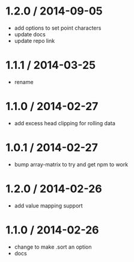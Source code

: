 
1.2.0 / 2014-09-05
==================

 * add options to set point characters
 * update docs
 * update repo link

1.1.1 / 2014-03-25
==================

 * rename

1.1.0 / 2014-02-27
==================

 * add excess head clipping for rolling data

1.0.1 / 2014-02-27
==================

 * bump array-matrix to try and get npm to work

1.2.0 / 2014-02-26
==================

 * add value mapping support

1.1.0 / 2014-02-26
==================

 * change to make .sort an option
 * docs
